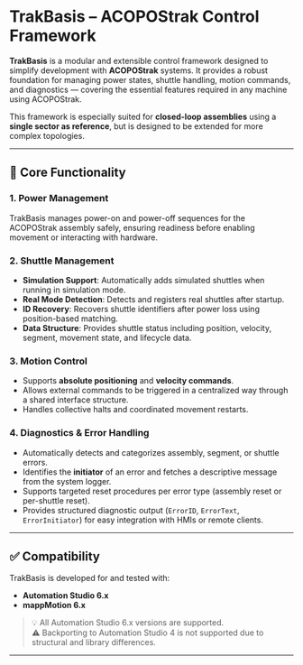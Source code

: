 # TrakBasis – ACOPOStrak Control Framework

**TrakBasis** is a modular and extensible control framework designed to simplify development with **ACOPOStrak** systems. It provides a robust foundation for managing power states, shuttle handling, motion commands, and diagnostics — covering the essential features required in any machine using ACOPOStrak.

This framework is especially suited for **closed-loop assemblies** using a **single sector as reference**, but is designed to be extended for more complex topologies.

---

## 🔧 Core Functionality

### 1. Power Management
TrakBasis manages power-on and power-off sequences for the ACOPOStrak assembly safely, ensuring readiness before enabling movement or interacting with hardware.

### 2. Shuttle Management
- **Simulation Support**: Automatically adds simulated shuttles when running in simulation mode.
- **Real Mode Detection**: Detects and registers real shuttles after startup.
- **ID Recovery**: Recovers shuttle identifiers after power loss using position-based matching.
- **Data Structure**: Provides shuttle status including position, velocity, segment, movement state, and lifecycle data.

### 3. Motion Control
- Supports **absolute positioning** and **velocity commands**.
- Allows external commands to be triggered in a centralized way through a shared interface structure.
- Handles collective halts and coordinated movement restarts.

### 4. Diagnostics & Error Handling
- Automatically detects and categorizes assembly, segment, or shuttle errors.
- Identifies the **initiator** of an error and fetches a descriptive message from the system logger.
- Supports targeted reset procedures per error type (assembly reset or per-shuttle reset).
- Provides structured diagnostic output (`ErrorID`, `ErrorText`, `ErrorInitiator`) for easy integration with HMIs or remote clients.

---

## ✅ Compatibility

TrakBasis is developed for and tested with:

- **Automation Studio 6.x**  
- **mappMotion 6.x**    

> 💡 All Automation Studio 6.x versions are supported.  
> ⚠️ Backporting to Automation Studio 4 is not supported due to structural and library differences.

---
